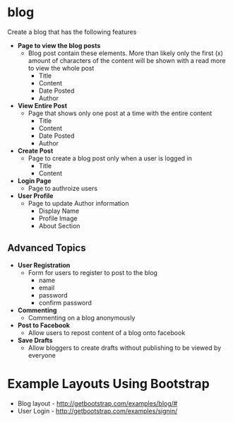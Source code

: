 # blog

Create a blog that has the following features
- **Page to view the blog posts**
	- Blog post contain these elements. More than likely only the first (x) amount of characters of the content will be shown with a read more to view the whole post
		- Title
		- Content
		- Date Posted
		- Author
- **View Entire Post**
	- Page that shows only one post at a time with the entire content
		- Title
		- Content
		- Date Posted
		- Author
- **Create Post**
	- Page to create a blog post only when a user is logged in
		- Title
		- Content
- **Login Page**
	- Page to authroize users
- **User Profile**
	- Page to update Author information
		- Display Name
		- Profile Image
		- About Section

## Advanced Topics
- **User Registration**
	- Form for users to register to post to the blog
		- name
		- email
		- password
		- confirm password
- **Commenting**
	- Commenting on a blog anonymously
- **Post to Facebook**
	- Allow users to repost content of a blog onto facebook
- **Save Drafts**
	- Allow bloggers to create drafts without publishing to be viewed by everyone
			
# Example Layouts Using Bootstrap
- Blog layout - http://getbootstrap.com/examples/blog/#
- User Login - http://getbootstrap.com/examples/signin/

	